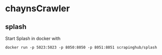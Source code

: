 # chaynsCrawler

## splash
Start Splash in docker with 
````
docker run -p 5023:5023 -p 8050:8050 -p 8051:8051 scrapinghub/splash
````